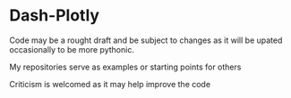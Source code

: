 # Dash-Plotly

Code may be a rought draft and be subject to changes as it will be upated occasionally to be more pythonic.

My repositories serve as examples or starting points for others

Criticism is welcomed as it may help improve the code 
